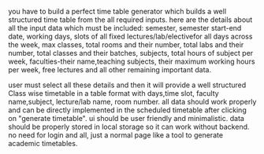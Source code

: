 you have to build a perfect time table generator which builds a well structured time table from the all required inputs. 
here are the details about all the input data which must be included:
semester, semester start-end date, working days, slots of all fixed lectures/lab/electivefor all days across the week, max classes, total rooms and their number, total labs and their number, total classes and their batches, subjects, total hours of subject per week, faculties-their name,teaching subjects, their maximum working hours per week, free lectures and all other remaining important data.

user must select all these details and then it will provide a well structured Class wise timetable in a table format with days,time slot, faculty name,subject, lecture/lab name, room number.
all data should work properly and can be directly implemented in the scheduled timetable after clicking on "generate timetable". ui should be user friendly and minimalistic. data should be properly stored in local storage so it can work without backend. no need for login and all, just a normal page like a tool to generate academic timetables.